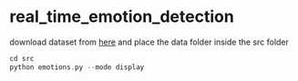 # real_time_emotion_detection

download dataset from [here](https://drive.google.com/file/d/1X60B-uR3NtqPd4oosdotpbDgy8KOfUdr/view) and place the data folder inside the src folder

```dart
cd src
python emotions.py --mode display
```
